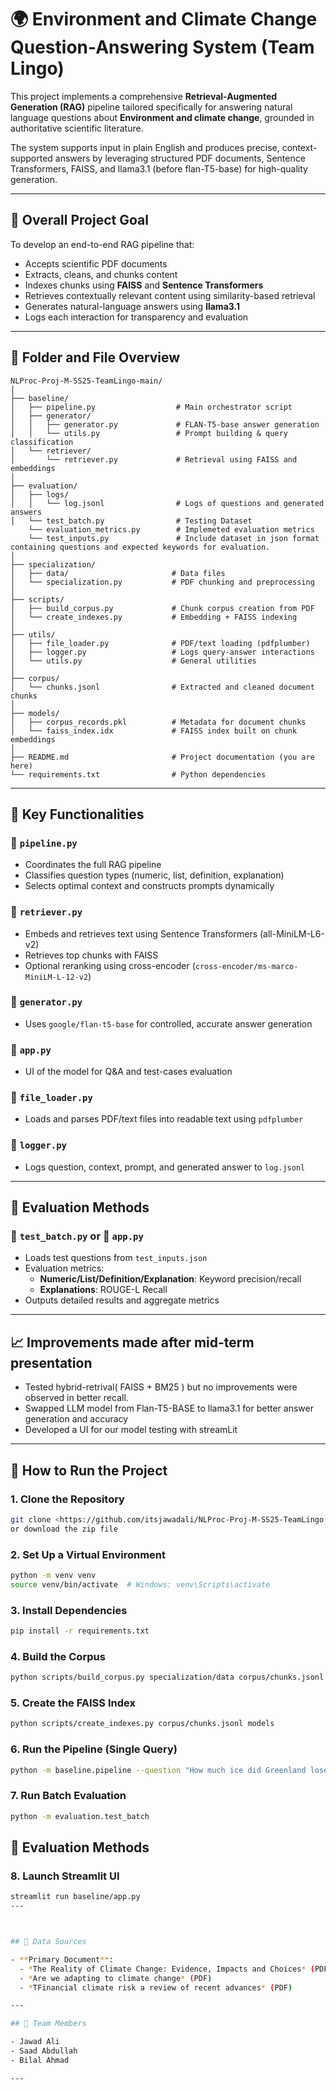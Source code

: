# 🌍 Environment and Climate Change Question-Answering System (Team Lingo)

This project implements a comprehensive **Retrieval-Augmented Generation (RAG)** pipeline tailored specifically for answering natural language questions about **Environment and climate change**, grounded in authoritative scientific literature.

The system supports input in plain English and produces precise, context-supported answers by leveraging structured PDF documents, Sentence Transformers, FAISS, and llama3.1 (before flan-T5-base) for high-quality generation.

---

## 🌟 Overall Project Goal

To develop an end-to-end RAG pipeline that:

- Accepts scientific PDF documents
- Extracts, cleans, and chunks content
- Indexes chunks using **FAISS** and **Sentence Transformers**
- Retrieves contextually relevant content using similarity-based retrieval
- Generates natural-language answers using **llama3.1**
- Logs each interaction for transparency and evaluation

---

## 📂 Folder and File Overview

```
NLProc-Proj-M-SS25-TeamLingo-main/
│
├── baseline/
│   ├── pipeline.py                  # Main orchestrator script
│   ├── generator/
│   │   ├── generator.py             # FLAN-T5-base answer generation
│   │   └── utils.py                 # Prompt building & query classification
│   └── retriever/
│       └── retriever.py             # Retrieval using FAISS and embeddings
│
├── evaluation/
│   ├── logs/
│   │   └── log.jsonl                # Logs of questions and generated answers
│   └── test_batch.py                # Testing Dataset
    └── evaluation_metrics.py        # Implemeted evaluation metrics
    └── test_inputs.py               # Include dataset in json format containing questions and expected keywords for evaluation.
│
├── specialization/
│   ├── data/                       # Data files
│   └── specialization.py           # PDF chunking and preprocessing
│
├── scripts/
│   ├── build_corpus.py             # Chunk corpus creation from PDF
│   └── create_indexes.py           # Embedding + FAISS indexing
│
├── utils/
│   ├── file_loader.py              # PDF/text loading (pdfplumber)
│   ├── logger.py                   # Logs query-answer interactions
│   └── utils.py                    # General utilities
│
├── corpus/
│   └── chunks.jsonl                # Extracted and cleaned document chunks
│
├── models/
│   ├── corpus_records.pkl          # Metadata for document chunks
│   └── faiss_index.idx             # FAISS index built on chunk embeddings
│
├── README.md                       # Project documentation (you are here)
└── requirements.txt                # Python dependencies
```

---

## 🧠 Key Functionalities

### 🔹 `pipeline.py`
- Coordinates the full RAG pipeline
- Classifies question types (numeric, list, definition, explanation)
- Selects optimal context and constructs prompts dynamically

### 🔹 `retriever.py`
- Embeds and retrieves text using Sentence Transformers (all-MiniLM-L6-v2)
- Retrieves top chunks with FAISS
- Optional reranking using cross-encoder (`cross-encoder/ms-marco-MiniLM-L-12-v2`)

### 🔹 `generator.py`
- Uses `google/flan-t5-base` for controlled, accurate answer generation

### 🔹 `app.py`
- UI of the model for Q&A and test-cases evaluation

### 🔹 `file_loader.py`
- Loads and parses PDF/text files into readable text using `pdfplumber`

### 🔹 `logger.py`
- Logs question, context, prompt, and generated answer to `log.jsonl`

---

## 🧪 Evaluation Methods

### 🔸 `test_batch.py` or 🔸 `app.py`
- Loads test questions from `test_inputs.json`
- Evaluation metrics:
  - **Numeric/List/Definition/Explanation**: Keyword precision/recall
  - **Explanations**: ROUGE-L Recall
- Outputs detailed results and aggregate metrics

---

## 📈 Improvements made after mid-term presentation
- Tested hybrid-retrival( FAISS + BM25 ) but no improvements were observed in better recall.
- Swapped LLM model from Flan-T5-BASE to llama3.1 for better answer generation and accuracy
- Developed a UI for our model testing with streamLit

---

## 🚀 How to Run the Project

### 1. Clone the Repository
```bash
git clone <https://github.com/itsjawadali/NLProc-Proj-M-SS25-TeamLingo.git>
or download the zip file
```

### 2. Set Up a Virtual Environment
```bash
python -m venv venv
source venv/bin/activate  # Windows: venv\Scripts\activate
```

### 3. Install Dependencies
```bash
pip install -r requirements.txt
```

### 4. Build the Corpus
```bash
python scripts/build_corpus.py specialization/data corpus/chunks.jsonl
```

### 5. Create the FAISS Index
```bash
python scripts/create_indexes.py corpus/chunks.jsonl models
```

### 6. Run the Pipeline (Single Query)
```bash
python -m baseline.pipeline --question "How much ice did Greenland lose annually?"
```

### 7. Run Batch Evaluation
```bash
python -m evaluation.test_batch
```
## 🧪 Evaluation Methods
### 8. Launch Streamlit UI
```bash
streamlit run baseline/app.py
---



## 📗 Data Sources

- **Primary Document**:
  - *The Reality of Climate Change: Evidence, Impacts and Choices* (PDF)
  - *Are we adapting to climate change* (PDF)
  - *TFinancial climate risk a review of recent advances* (PDF)

---

## 👥 Team Members

- Jawad Ali  
- Saad Abdullah  
- Bilal Ahmad

---
